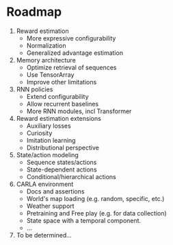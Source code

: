 # Roadmap

1. Reward estimation
    - More expressive configurability
    - Normalization
    - Generalized advantage estimation
2. Memory architecture
    - Optimize retrieval of sequences
    - Use TensorArray
    - Improve other limitations
3. RNN policies
    - Extend configurability
    - Allow recurrent baselines
    - More RNN modules, incl Transformer
4. Reward estimation extensions
    - Auxiliary losses
    - Curiosity
    - Imitation learning
    - Distributional perspective
5. State/action modeling
    - Sequence states/actions
    - State-dependent actions
    - Conditional/hierarchical actions
6. CARLA environment
    - Docs and assertions 
    - World's map loading (e.g. random, specific, etc.)
    - Weather support
    - Pretraining and Free play (e.g. for data collection)
    - State space with a temporal component.
    - ...
7. To be determined...
